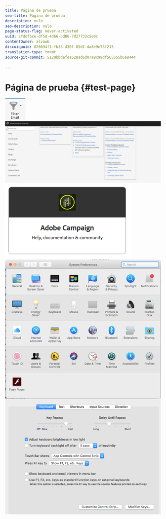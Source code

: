 ```yaml
---
title: Página de prueba
seo-title: Página de prueba
description: nulo
seo-description: nulo
page-status-flag: never-activated
uuid: 2fddf5ce-df5d-4d66-bd80-7d27732c5e0c
contentOwner: alvawb
discoiquuid: 826694f1-fb33-430f-85d1-da8e9e75f213
translation-type: tm+mt
source-git-commit: 5120bbdefea528ad6d07a9c99df565555b6a8444

---
```



# Página de prueba {#test-page}

![screen_shot_2018-03-21at084300](assets/screen_shot_2018-03-21at084300.png) ![screen_shot_2018-03-21at084428](assets/screen_shot_2018-03-21at084428.png) ![screen_shot_2018-03-21at0847 27](assets/screen_shot_2018-03-21at084727.png) ![screen_shot_2018-03-21at084508](assets/screen_shot_2018-03-21at084508.png) ![screen_shot_2018-03-21at084830](assets/screen_shot_2018-03-21at084830.png)

